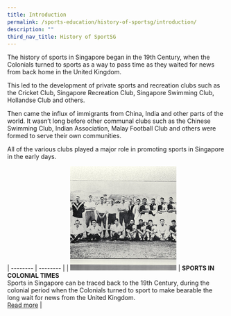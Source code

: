 ```yaml
---
title: Introduction
permalink: /sports-education/history-of-sportsg/introduction/
description: ""
third_nav_title: History of SportSG
---
```

The history of sports in Singapore began in the 19th Century, when the Colonials turned to sports as a way to pass time as they waited for news from back home in the United Kingdom. 

This led to the development of private sports and recreation clubs such as the Cricket Club, Singapore Recreation Club, Singapore Swimming Club, Hollandse Club and others. 

Then came the influx of immigrants from China, India and other parts of the world. It wasn’t long before other communal clubs such as the Chinese Swimming Club, Indian Association, Malay Football Club and others were formed to serve their own communities. 

All of the various clubs played a major role in promoting sports in Singapore in the early days.


| -------- | -------- | 
| ![](/images/Sport%20Education/History%20of%20Singapore%20Sports/colonial.jpeg)     | **SPORTS IN COLONIAL TIMES**<br>Sports in Singapore can be traced back to the 19th Century, during the colonial period when the Colonials turned to sport to make bearable the long wait for news from the United Kingdom.<br>[Read more](/sports-education/history-of-sportsg/sports-in-colonial-times/)     | 

